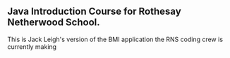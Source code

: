 ## Java Introduction Course for Rothesay Netherwood School.

This is Jack Leigh's version of the BMI application the RNS coding crew is currently making
